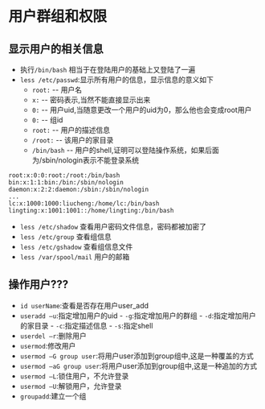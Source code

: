 # 用户群组和权限

## 显示用户的相关信息
- 执行`/bin/bash` 相当于在登陆用户的基础上又登陆了一遍
- `less /etc/passwd`:显示所有用户的信息，显示信息的意义如下
    - `root:` -- 用户名
    - `x:` -- 密码表示,当然不能直接显示出来
    - `0:` -- 用户uid,当随意更改一个用户的uid为0，那么他也会变成root用户
    - `0:` -- 组id
    - `root:` -- 用户的描述信息
    - `/root:` -- 该用户的家目录
    - `/bin/bash` -- 用户的shell,证明可以登陆操作系统，如果后面为/sbin/nologin表示不能登录系统
```
root:x:0:0:root:/root:/bin/bash
bin:x:1:1:bin:/bin:/sbin/nologin
daemon:x:2:2:daemon:/sbin:/sbin/nologin
...
lc:x:1000:1000:liucheng:/home/lc:/bin/bash
lingting:x:1001:1001::/home/lingting:/bin/bash
```

- `less /etc/shadow`  查看用户密码文件信息，密码都被加密了
- `less /etc/group`  查看组信息
- `less /etc/gshadow`  查看组信息文件
- `less /var/spool/mail`  用户的邮箱


## 操作用户???
- `id userName`:查看是否存在用户user_add
- `useradd –u`:指定增加用户的uid
        - `-g`:指定增加用户的群组
        - `-d`:指定增加用户的家目录
        - `-c`:指定描述信息
        - `-s`:指定shell
- `userdel –r`:删除用户
- `usermod`:修改用户
- `usermod –G group user`:将用户user添加到group组中,这是一种覆盖的方式
- `usermod –aG group user`:将用户user添加到group组中,这是一种追加的方式
- `usermod –L`:锁住用户，不允许登录
- `usermod –U`:解锁用户，允许登录
- `groupadd`:建立一个组

